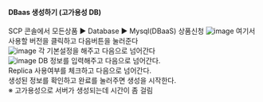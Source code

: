 #### DBaas 생성하기 (고가용성 DB)

SCP 콘솔에서 모든상품 ▶ Database ▶ Mysql(DBaaS) 상품신청
![image](https://github.com/scp-cloudacademy/ce-advanced/assets/147478897/b233d3ad-39f1-4073-9ccb-615fc017dbdb)
여기서 사용할 버전을 클릭하고 다음버튼을 눌러준다</br>
![image](https://github.com/scp-cloudacademy/ce-advanced/assets/147478897/2069a248-6eb6-433a-9642-112c26161186)
각 기본설정을 해주고 다음으로 넘어간다 </br>
![image](https://github.com/scp-cloudacademy/ce-advanced/assets/147478897/5d933de5-543f-4e8c-9db5-387d153f727b)
DB 정보를 입력해주고 다음으로 넘어간다. </br>
Replica 사용여부를 체크하고 다음으로 넘어간다. </br>
생성된 정보를 확인하고 완료를 눌러주면 생성을 시작한다. </br>
※ 고가용성으로 서버가 생성되는데 시간이 좀 걸림

